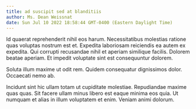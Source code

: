 ```yaml
---
title: ad suscipit sed at blanditiis
author: Ms. Dean Weissnat
date: Sun Jul 10 2022 18:58:44 GMT-0400 (Eastern Daylight Time)
---
```

Id quaerat reprehenderit nihil eos harum. Necessitatibus molestias ratione quas voluptas nostrum est et. Expedita laboriosam reiciendis ea autem ex expedita. Qui corrupti recusandae nihil et aperiam similique facilis. Dolorem beatae aperiam. Et impedit voluptate sint est consequuntur dolorem.

 Soluta illum maxime ut odit rem. Quidem consequatur dignissimos dolor. Occaecati nemo ab.

 Incidunt sint hic ullam totam ut cupiditate molestiae. Repudiandae maxime quas quas. Sit facere ullam minus libero est eaque minima eos quia. Ut numquam et alias in illum voluptatem et enim. Veniam animi dolorum.